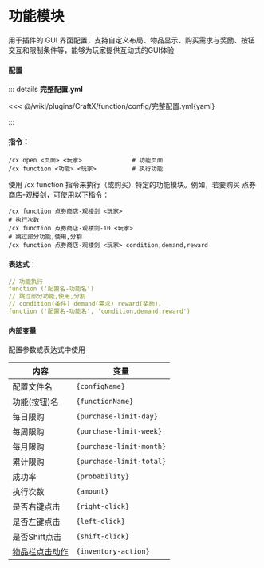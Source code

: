 # 功能模块

用于插件的 GUI 界面配置，支持自定义布局、物品显示、购买需求与奖励、按钮交互和限制条件等，能够为玩家提供互动式的GUI体验

#### 配置

::: details **完整配置.yml**

<<< @/wiki/plugins/CraftX/function/config/完整配置.yml{yaml}

:::

#### 指令：

```
/cx open <页面> <玩家>              # 功能页面
/cx function <功能> <玩家>          # 执行功能
```

使用 /cx function 指令来执行（或购买）特定的功能模块。例如，若要购买 点券商店-观楼剑，可使用以下指令：

```
/cx function 点券商店-观楼剑 <玩家>
# 执行次数
/cx function 点券商店-观楼剑-10 <玩家>
# 跳过部分功能,使用,分割
/cx function 点券商店-观楼剑 <玩家> condition,demand,reward
```

#### 表达式：

```yaml
// 功能执行
function ('配置名-功能名')
// 跳过部分功能,使用,分割
// condition(条件) demand(需求) reward(奖励)，
function ('配置名-功能名', 'condition,demand,reward')
```

#### 内部变量

配置参数或表达式中使用

| 内容                                                                                           | 变量                       |
|----------------------------------------------------------------------------------------------|--------------------------|
| 配置文件名                                                                                        | `{configName}`           |
| 功能(按钮)名                                                                                      | `{functionName}`         |
| 每日限购                                                                                         | `{purchase-limit-day}`   |
| 每周限购                                                                                         | `{purchase-limit-week}`  |
| 每月限购                                                                                         | `{purchase-limit-month}` |
| 累计限购                                                                                         | `{purchase-limit-total}` |
| 成功率                                                                                          | `{probability}`          |
| 执行次数                                                                                         | `{amount}`               |
| 是否右键点击                                                                                       | `{right-click}`          |
| 是否左键点击                                                                                       | `{left-click}`           |
| 是否Shift点击                                                                                    | `{shift-click}`          |
| [物品栏点击动作](https://bukkit.windit.net/javadoc/org/bukkit/event/inventory/InventoryAction.html) | `{inventory-action}`     |
